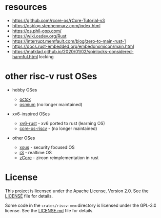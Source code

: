 # resources

- https://github.com/rcore-os/rCore-Tutorial-v3
- https://osblog.stephenmarz.com/index.html
- https://os.phil-opp.com/
- https://wiki.osdev.org/Rust
- https://interrupt.memfault.com/blog/zero-to-main-rust-1
- https://docs.rust-embedded.org/embedonomicon/main.html
- https://matklad.github.io/2020/01/02/spinlocks-considered-harmful.html locking

# other risc-v rust OSes

- hobby OSes

  - [octox](https://github.com/o8vm/octox/tree/main)
  - [osmium](https://github.com/moratorium08/osmium) (no longer maintained)

- xv6-inspired OSes

  - [xv6-rust](https://github.com/Ko-oK-OS/xv6-rust) - xv6 ported to rust (learning OS)
  - [core-os-riscv](https://github.com/skyzh/core-os-riscv) - (no longer maintained)

- other OSes

  - [xous](https://github.com/betrusted-io/xous-core) - security focused OS
  - [r3](https://github.com/r3-os/r3) - realtime OS
  - [zCore](https://github.com/rcore-os/zCore) - zircon reimplementation in rust

# License

This project is licensed under the Apache License, Version 2.0. See the [LICENSE](LICENSE) file for details.

Some code in the `crates/riscv-mem` directory is licensed under the GPL-3.0 license. See the [LICENSE.md](crates/riscv-mem/LICENSE.md) file for details.
